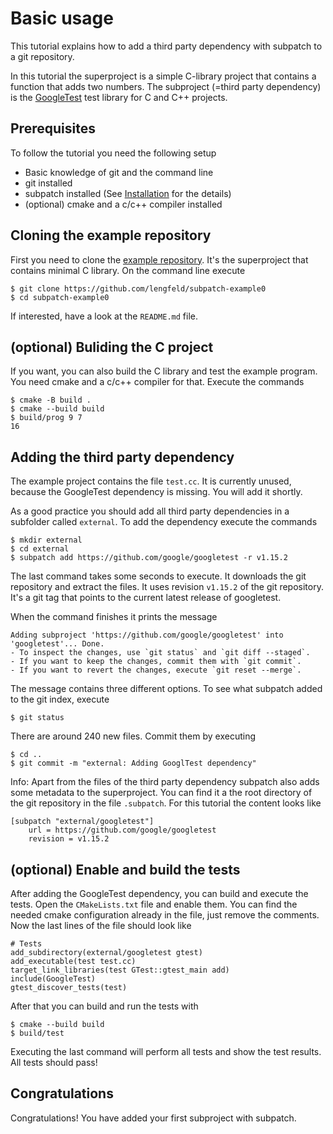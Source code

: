 # Basic usage

This tutorial explains how to add a third party dependency with subpatch to a
git repository.

In this tutorial the superproject is a simple C-library project that contains a
function that adds two numbers. The subproject (=third party dependency) is the
[GoogleTest](https://google.github.io/googletest/) test library for C and C++
projects.


## Prerequisites

To follow the tutorial you need the following setup

* Basic knowledge of git and the command line
* git installed
* subpatch installed (See [Installation](installation.md) for the details)
* (optional) cmake and a c/c++ compiler installed


## Cloning the example repository

First you need to clone the
[example repository](https://github.com/lengfeld/subpatch-example0). It's
the superproject that contains minimal C library. On the command line execute

    $ git clone https://github.com/lengfeld/subpatch-example0
    $ cd subpatch-example0

If interested, have a look at the `README.md` file.


## (optional) Buliding the C project

If you want, you can also build the C library and test the example program.
You need cmake and a c/c++ compiler for that. Execute the commands

    $ cmake -B build .
    $ cmake --build build
    $ build/prog 9 7
    16


## Adding the third party dependency

The example project contains the file `test.cc`. It is currently unused,
because the GoogleTest dependency is missing. You will add it shortly.

As a good practice you should add all third party dependencies in a subfolder
called `external`. To add the dependency execute the commands

    $ mkdir external
    $ cd external
    $ subpatch add https://github.com/google/googletest -r v1.15.2

The last command takes some seconds to execute. It downloads the git repository
and extract the files. It uses revision `v1.15.2` of the git repository. It's a
git tag that points to the current latest release of googletest.

When the command finishes it prints the message

    Adding subproject 'https://github.com/google/googletest' into 'googletest'... Done.
    - To inspect the changes, use `git status` and `git diff --staged`.
    - If you want to keep the changes, commit them with `git commit`.
    - If you want to revert the changes, execute `git reset --merge`.

The message contains three different options. To see what subpatch added
to the git index, execute

    $ git status

There are around 240 new files. Commit them by executing

    $ cd ..
    $ git commit -m "external: Adding GooglTest dependency"

Info: Apart from the files of the third party dependency subpatch also
adds some metadata to the superproject. You can find it a the root
directory of the git repository in the file `.subpatch`. For this
tutorial the content looks like

    [subpatch "external/googletest"]
    	url = https://github.com/google/googletest
    	revision = v1.15.2


## (optional) Enable and build the tests

After adding the GoogleTest dependency, you can build and execute the tests.
Open the `CMakeLists.txt` file and enable them. You can find the needed cmake
configuration already in the file, just remove the comments. Now the last lines
of the file should look like

    # Tests
    add_subdirectory(external/googletest gtest)
    add_executable(test test.cc)
    target_link_libraries(test GTest::gtest_main add)
    include(GoogleTest)
    gtest_discover_tests(test)

After that you can build and run the tests with

    $ cmake --build build
    $ build/test

Executing the last command will perform all tests and show the test results. All
tests should pass!


## Congratulations

Congratulations! You have added your first subproject with subpatch.
